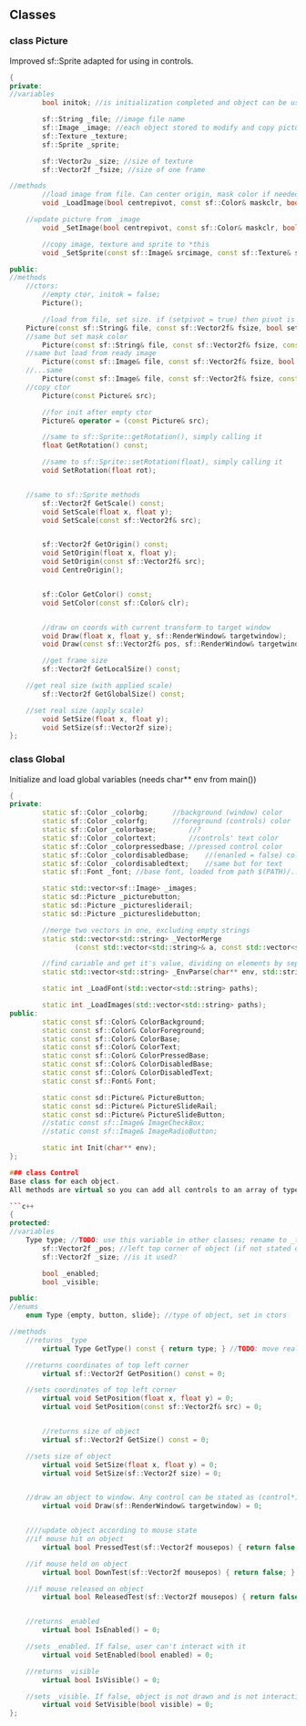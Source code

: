 ## Classes
### class Picture
Improved sf::Sprite adapted for using in controls.

```c++
{
private:
//variables
        bool initok; //is initialization completed and object can be used

       	sf::String _file; //image file name
        sf::Image _image; //each object stored to modify and copy picture
        sf::Texture _texture;
        sf::Sprite _sprite;

       	sf::Vector2u _size; //size of texture
        sf::Vector2f _fsize; //size of one frame

//methods
        //load image from file. Can center origin, mask color if needed
        void _LoadImage(bool centrepivot, const sf::Color& maskclr, bool mask);

	//update picture from _image
       	void _SetImage(bool centrepivot, const sf::Color& maskclr, bool mask);

       	//copy image, texture and sprite to *this
        void _SetSprite(const sf::Image& srcimage, const sf::Texture& srctexture, const sf::Sprite& srcsprite);

public:
//methods
	//ctors:
       	//empty ctor, initok = false;
        Picture();

       	//load from file, set size. if (setpivot = true) then pivot is centred
	Picture(const sf::String& file, const sf::Vector2f& fsize, bool setpivot = false);
	//same but set mask color
       	Picture(const sf::String& file, const sf::Vector2f& fsize, const sf::Color& maskclr, bool setpivot = false);
	//same but load from ready image
       	Picture(const sf::Image& file, const sf::Vector2f& fsize, bool setpivot = false);
	//...same
       	Picture(const sf::Image& file, const sf::Vector2f& fsize, const sf::Color& maskclr, bool setpivot = false);
	//copy ctor
       	Picture(const Picture& src);

       	//for init after empty ctor
        Picture& operator = (const Picture& src);

       	//same to sf::Sprite::getRotation(), simply calling it
        float GetRotation() const;

       	//same to sf::Sprite::setRotation(float), simply calling it
       	void SetRotation(float rot);


	//same to sf::Sprite methods
       	sf::Vector2f GetScale() const;
       	void SetScale(float x, float y);
       	void SetScale(const sf::Vector2f& src);


       	sf::Vector2f GetOrigin() const;
       	void SetOrigin(float x, float y);
       	void SetOrigin(const sf::Vector2f& src);
       	void CentreOrigin();


       	sf::Color GetColor() const;
       	void SetColor(const sf::Color& clr);


       	//draw on coords with current transform to target window
        void Draw(float x, float y, sf::RenderWindow& targetwindow);
       	void Draw(const sf::Vector2f& pos, sf::RenderWindow& targetwindow);

        //get frame size
        sf::Vector2f GetLocalSize() const;

	//get real size (with applied scale)
       	sf::Vector2f GetGlobalSize() const;

	//set real size (apply scale)
       	void SetSize(float x, float y);
        void SetSize(sf::Vector2f size);
};

```

### class Global
Initialize and load global variables (needs char** env from main())

```c++
{
private:
        static sf::Color _colorbg;		//background (window) color
        static sf::Color _colorfg;		//foreground (controls) color
        static sf::Color _colorbase;		//?
        static sf::Color _colortext;		//controls' text color
        static sf::Color _colorpressedbase;	//pressed control color
        static sf::Color _colordisabledbase;	//(enanled = false) color
        static sf::Color _colordisabledtext;	//same but for text
        static sf::Font _font; //base font, loaded from path $(PATH)/../share/sfsd/

       	static std::vector<sf::Image> _images;
        static sd::Picture _picturebutton;
        static sd::Picture _picturesliderail;
        static sd::Picture _pictureslidebutton;

       	//merge two vectors in one, excluding empty strings
        static std::vector<std::string> _VectorMerge
                (const std::vector<std::string>& a, const std::vector<std::string>& b, bool noempty = true);

       	//find cariable and get it's value, dividing on elements by separators
        static std::vector<std::string> _EnvParse(char** env, std::string variable, std::string separator);

       	static int _LoadFont(std::vector<std::string> paths);

       	static int _LoadImages(std::vector<std::string> paths);
public:
       	static const sf::Color& ColorBackground;
        static const sf::Color& ColorForeground;
        static const sf::Color& ColorBase;
        static const sf::Color& ColorText;
        static const sf::Color& ColorPressedBase;
        static const sf::Color& ColorDisabledBase;
        static const sf::Color& ColorDisabledText;
        static const sf::Font& Font;

       	static const sd::Picture& PictureButton;
        static const sd::Picture& PictureSlideRail;
        static const sd::Picture& PictureSlideButton;
        //static const sf::Image& ImageCheckBox;
        //static const sf::Image& ImageRadioButton;

       	static int Init(char** env);
};

### class Control
Base class for each object.
All methods are virtual so you can add all controls to an array of type (Control*) ex. to call Draw() method.

```c++
{
protected:
//variables
	Type type; //TODO: use this variable in other classes; rename to _type
        sf::Vector2f _pos; //left top corner of object (if not stated other)
        sf::Vector2f _size; //is it used?

       	bool _enabled;
        bool _visible;

public:
//enums
	enum Type {empty, button, slide}; //type of object, set in ctors

//methods
	//returns _type
       	virtual Type GetType() const { return type; } //TODO: move realization to .cpp

	//returns coordinates of top left corner
       	virtual sf::Vector2f GetPosition() const = 0;

	//sets coordinates of top left corner
       	virtual void SetPosition(float x, float y) = 0;
       	virtual void SetPosition(const sf::Vector2f& src) = 0;


       	//returns size of object
        virtual sf::Vector2f GetSize() const = 0;

	//sets size of object
       	virtual void SetSize(float x, float y) = 0;
       	virtual void SetSize(sf::Vector2f size) = 0;


	//draw an object to window. Any control can be stated as (control*)
       	virtual void Draw(sf::RenderWindow& targetwindow) = 0;


	////update object according to mouse state
	//if mouse hit on object
       	virtual bool PressedTest(sf::Vector2f mousepos) { return false; }

	//if mouse held on object
       	virtual bool DownTest(sf::Vector2f mousepos) { return false; }

	//if mouse released on object 
       	virtual bool ReleasedTest(sf::Vector2f mousepos) { return false; }


	//returns _enabled
       	virtual bool IsEnabled() = 0;

	//sets _enabled. If false, user can't interact with it
       	virtual void SetEnabled(bool enabled) = 0;

	//returns _visible
       	virtual bool IsVisible() = 0;

	//sets _visible. If false, object is not drawn and is not interactible.
       	virtual void SetVisible(bool visible) = 0;
};
```
